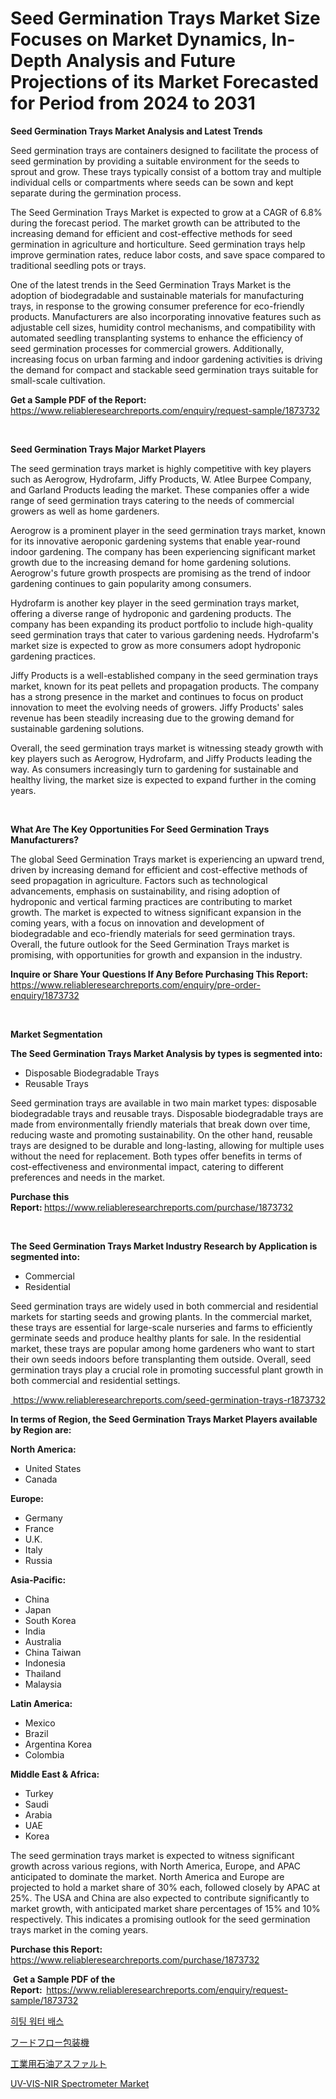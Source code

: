 <p><h1>Seed Germination Trays Market Size Focuses on Market Dynamics, In-Depth Analysis and Future Projections of its Market Forecasted for Period from 2024 to 2031</h1></p><p><strong>Seed Germination Trays Market Analysis and Latest Trends</strong></p>
<p><p>Seed germination trays are containers designed to facilitate the process of seed germination by providing a suitable environment for the seeds to sprout and grow. These trays typically consist of a bottom tray and multiple individual cells or compartments where seeds can be sown and kept separate during the germination process.</p><p>The Seed Germination Trays Market is expected to grow at a CAGR of 6.8% during the forecast period. The market growth can be attributed to the increasing demand for efficient and cost-effective methods for seed germination in agriculture and horticulture. Seed germination trays help improve germination rates, reduce labor costs, and save space compared to traditional seedling pots or trays.</p><p>One of the latest trends in the Seed Germination Trays Market is the adoption of biodegradable and sustainable materials for manufacturing trays, in response to the growing consumer preference for eco-friendly products. Manufacturers are also incorporating innovative features such as adjustable cell sizes, humidity control mechanisms, and compatibility with automated seedling transplanting systems to enhance the efficiency of seed germination processes for commercial growers. Additionally, increasing focus on urban farming and indoor gardening activities is driving the demand for compact and stackable seed germination trays suitable for small-scale cultivation.</p></p>
<p><strong>Get a Sample PDF of the Report:&nbsp;</strong> <a href="https://www.reliableresearchreports.com/enquiry/request-sample/1873732">https://www.reliableresearchreports.com/enquiry/request-sample/1873732</a></p>
<p>&nbsp;</p>
<p><strong>Seed Germination Trays Major Market Players</strong></p>
<p><p>The seed germination trays market is highly competitive with key players such as Aerogrow, Hydrofarm, Jiffy Products, W. Atlee Burpee Company, and Garland Products leading the market. These companies offer a wide range of seed germination trays catering to the needs of commercial growers as well as home gardeners.</p><p>Aerogrow is a prominent player in the seed germination trays market, known for its innovative aeroponic gardening systems that enable year-round indoor gardening. The company has been experiencing significant market growth due to the increasing demand for home gardening solutions. Aerogrow's future growth prospects are promising as the trend of indoor gardening continues to gain popularity among consumers.</p><p>Hydrofarm is another key player in the seed germination trays market, offering a diverse range of hydroponic and gardening products. The company has been expanding its product portfolio to include high-quality seed germination trays that cater to various gardening needs. Hydrofarm's market size is expected to grow as more consumers adopt hydroponic gardening practices.</p><p>Jiffy Products is a well-established company in the seed germination trays market, known for its peat pellets and propagation products. The company has a strong presence in the market and continues to focus on product innovation to meet the evolving needs of growers. Jiffy Products' sales revenue has been steadily increasing due to the growing demand for sustainable gardening solutions.</p><p>Overall, the seed germination trays market is witnessing steady growth with key players such as Aerogrow, Hydrofarm, and Jiffy Products leading the way. As consumers increasingly turn to gardening for sustainable and healthy living, the market size is expected to expand further in the coming years.</p></p>
<p>&nbsp;</p>
<p><strong>What Are The Key Opportunities For Seed Germination Trays Manufacturers?</strong></p>
<p><p>The global Seed Germination Trays market is experiencing an upward trend, driven by increasing demand for efficient and cost-effective methods of seed propagation in agriculture. Factors such as technological advancements, emphasis on sustainability, and rising adoption of hydroponic and vertical farming practices are contributing to market growth. The market is expected to witness significant expansion in the coming years, with a focus on innovation and development of biodegradable and eco-friendly materials for seed germination trays. Overall, the future outlook for the Seed Germination Trays market is promising, with opportunities for growth and expansion in the industry.</p></p>
<p><strong>Inquire or Share Your Questions If Any Before Purchasing This Report:</strong> <a href="https://www.reliableresearchreports.com/enquiry/pre-order-enquiry/1873732">https://www.reliableresearchreports.com/enquiry/pre-order-enquiry/1873732</a></p>
<p>&nbsp;</p>
<p><strong>Market Segmentation</strong></p>
<p><strong>The Seed Germination Trays Market Analysis by types is segmented into:</strong></p>
<p><ul><li>Disposable Biodegradable Trays</li><li>Reusable Trays</li></ul></p>
<p><p>Seed germination trays are available in two main market types: disposable biodegradable trays and reusable trays. Disposable biodegradable trays are made from environmentally friendly materials that break down over time, reducing waste and promoting sustainability. On the other hand, reusable trays are designed to be durable and long-lasting, allowing for multiple uses without the need for replacement. Both types offer benefits in terms of cost-effectiveness and environmental impact, catering to different preferences and needs in the market.</p></p>
<p><strong>Purchase this Report:&nbsp;</strong><a href="https://www.reliableresearchreports.com/purchase/1873732">https://www.reliableresearchreports.com/purchase/1873732</a></p>
<p>&nbsp;</p>
<p><strong>The Seed Germination Trays Market Industry Research by Application is segmented into:</strong></p>
<p><ul><li>Commercial</li><li>Residential</li></ul></p>
<p><p>Seed germination trays are widely used in both commercial and residential markets for starting seeds and growing plants. In the commercial market, these trays are essential for large-scale nurseries and farms to efficiently germinate seeds and produce healthy plants for sale. In the residential market, these trays are popular among home gardeners who want to start their own seeds indoors before transplanting them outside. Overall, seed germination trays play a crucial role in promoting successful plant growth in both commercial and residential settings.</p></p>
<p><a href="https://www.reliableresearchreports.com/seed-germination-trays-r1873732">&nbsp;https://www.reliableresearchreports.com/seed-germination-trays-r1873732</a></p>
<p><strong>In terms of Region, the Seed Germination Trays Market Players available by Region are:</strong></p>
<p>
    <p> <strong> North America: </strong>
        <ul>
            <li>United States</li>
            <li>Canada</li>
        </ul>
        </p> 
    <p> <strong> Europe: </strong>
        <ul>
            <li>Germany</li>
            <li>France</li>
            <li>U.K.</li>
            <li>Italy</li>
            <li>Russia</li>
        </ul>
        </p> 
    <p> <strong> Asia-Pacific: </strong>
        <ul>
            <li>China</li>
            <li>Japan</li>
            <li>South Korea</li>
            <li>India</li>
            <li>Australia</li>
            <li>China Taiwan</li>
            <li>Indonesia</li>
            <li>Thailand</li>
            <li>Malaysia</li>
        </ul>
        </p> 
    <p> <strong> Latin America: </strong>
        <ul>
            <li>Mexico</li>
            <li>Brazil</li>
            <li>Argentina Korea</li>
            <li>Colombia</li>
        </ul>
        </p> 
    <p> <strong> Middle East & Africa: </strong>
        <ul>
            <li>Turkey</li>
            <li>Saudi</li>
            <li>Arabia</li>
            <li>UAE</li>
            <li>Korea</li>
        </ul>
    </p>
    </p>
<p><p>The seed germination trays market is expected to witness significant growth across various regions, with North America, Europe, and APAC anticipated to dominate the market. North America and Europe are projected to hold a market share of 30% each, followed closely by APAC at 25%. The USA and China are also expected to contribute significantly to market growth, with anticipated market share percentages of 15% and 10% respectively. This indicates a promising outlook for the seed germination trays market in the coming years.</p></p>
<p><strong>Purchase this Report: </strong><a href="https://www.reliableresearchreports.com/purchase/1873732">https://www.reliableresearchreports.com/purchase/1873732</a></p>
<p>&nbsp;<strong>Get a Sample PDF of the Report:&nbsp;&nbsp;</strong><a href="https://www.reliableresearchreports.com/enquiry/request-sample/1873732">https://www.reliableresearchreports.com/enquiry/request-sample/1873732</a></p>
<p><strong></strong></p>
<p><p><a href="https://github.com/trmesnao7959541/Market-Research-Report-List-2/blob/main/3846585126669.md">히팅 워터 배스</a></p><p><a href="https://github.com/AriMuller2009/Market-Research-Report-List-2/blob/main/8324475119407.md">フードフロー包装機</a></p><p><a href="https://github.com/bucuel854722/Market-Research-Report-List-2/blob/main/3777866119406.md">工業用石油アスファルト</a></p><p><a href="https://github.com/CliffMedina6/Market-Research-Report-List-5/blob/main/uv-vis-nir-spectrometer-market.md">UV-VIS-NIR Spectrometer Market</a></p></p>